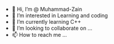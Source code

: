 - 👋 Hi, I’m @ Muhammad-Zain 
- 👀 I’m interested in Learning and coding
- 🌱 I’m currently learning C++
- 💞️ I’m looking to collaborate on ...
- 📫 How to reach me ...

<!---
I-Muhammad-Zain-I/I-Muhammad-Zain-I is a ✨ special ✨ repository because its `README.md` (this file) appears on your GitHub profile.
You can click the Preview link to take a look at your changes.
--->
